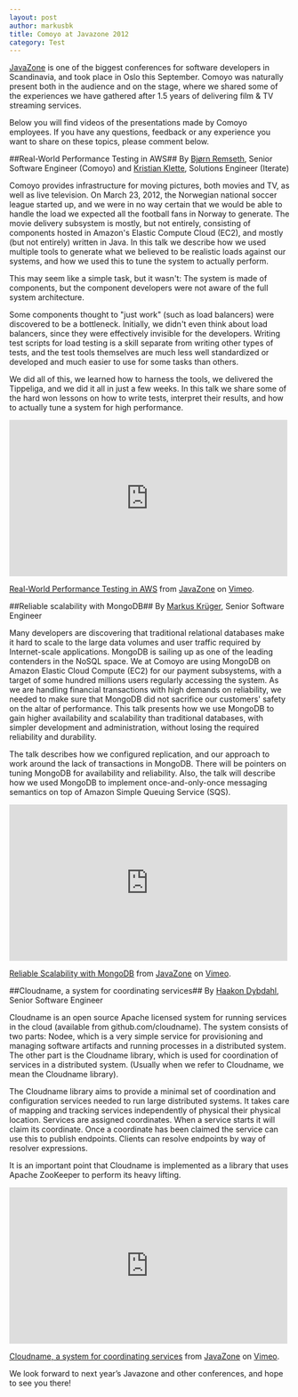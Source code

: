 ```yaml
---
layout: post
author: markusbk
title: Comoyo at Javazone 2012
category: Test
---
```

[JavaZone](http://jz12.java.no/) is one of the biggest conferences for software developers in Scandinavia, and took place in Oslo this September. Comoyo was naturally present both in the audience and on the stage, where we shared some of the experiences we have gathered after 1.5 years of delivering film & TV streaming services.

Below you will find videos of the presentations made by Comoyo employees. If you have any questions, feedback or any experience you want to share on these topics, please comment below. 

##Real-World Performance Testing in AWS##
By [Bjørn Remseth](https://github.com/la3lma), Senior Software Engineer (Comoyo) and [Kristian Klette](https://github.com/klette), Solutions Engineer (Iterate)

Comoyo provides infrastructure for moving pictures, both movies and TV, as well as live television. On March 23, 2012, the Norwegian national soccer league started up, and we were in no way certain that we would be able to handle the load we expected all the football fans in Norway to generate. The movie delivery subsystem is mostly, but not entirely, consisting of components hosted in Amazon's Elastic Compute Cloud (EC2), and mostly (but not entirely) written in Java. In this talk we describe how we used multiple tools to generate what we believed to be realistic loads against our systems, and how we used this to tune the system to actually perform.

This may seem like a simple task, but it wasn't: The system is made of components, but the component developers were not aware of the full system architecture.

Some components thought to "just work" (such as load balancers) were discovered to be a bottleneck. Initially, we didn't even think about load balancers, since they were effectively invisible for the developers. Writing test scripts for load testing is a skill separate from writing other types of tests, and the test tools themselves are much less well standardized or developed and much easier to use for some tasks than others.

We did all of this, we learned how to harness the tools, we delivered the Tippeliga, and we did it all in just a few weeks. In this talk we share some of the hard won lessons on how to write tests, interpret their results, and how to actually tune a system for high performance.

<iframe src="http://player.vimeo.com/video/49484335" width="500" height="281" frameborder="0">test</iframe> 

<p><a href="http://vimeo.com/49484335">Real-World Performance Testing in AWS</a> from <a href="http://vimeo.com/javazone">JavaZone</a> on <a href="http://vimeo.com">Vimeo</a>.</p>

##Reliable scalability with MongoDB##
By [Markus Krüger](https://github.com/markusbk), Senior Software Engineer

Many developers are discovering that traditional relational databases make it hard to scale to the large data volumes and user traffic required by Internet-scale applications. MongoDB is sailing up as one of the leading contenders in the NoSQL space. We at Comoyo are using MongoDB on Amazon Elastic Cloud Compute (EC2) for our payment subsystems, with a target of some hundred millions users regularly accessing the system. As we are handling financial transactions with high demands on reliability, we needed to make sure that MongoDB did not sacrifice our customers' safety on the altar of performance. This talk presents how we use MongoDB to gain higher availability and scalability than traditional databases, with simpler development and administration, without losing the required reliability and durability.

The talk describes how we configured replication, and our approach to work around the lack of transactions in MongoDB. There will be pointers on tuning MongoDB for availability and reliability. Also, the talk will describe how we used MongoDB to implement once-and-only-once messaging semantics on top of Amazon Simple Queuing Service (SQS).

<iframe src="http://player.vimeo.com/video/49368447" width="500" height="281" frameborder="0">test</iframe> 

<p><a href="http://vimeo.com/49368447">Reliable Scalability with MongoDB</a> from <a href="http://vimeo.com/javazone">JavaZone</a> on <a href="http://vimeo.com">Vimeo</a>.</p>

##Cloudname, a system for coordinating services##
By [Haakon Dybdahl](https://github.com/dybdahl), Senior Software Engineer

Cloudname is an open source Apache licensed system for running services in the cloud (available from github.com/cloudname). The system consists of two parts: Nodee, which is a very simple service for provisioning and managing software artifacts and running processes in a distributed system. The other part is the Cloudname library, which is used for coordination of services in a distributed system. (Usually when we refer to Cloudname, we mean the Cloudname library).

The Cloudname library aims to provide a minimal set of coordination and configuration services needed to run large distributed systems. It takes care of mapping and tracking services independently of physical their physical location. Services are assigned coordinates. When a service starts it will claim its coordinate. Once a coordinate has been claimed the service can use this to publish endpoints. Clients can resolve endpoints by way of resolver expressions.

It is an important point that Cloudname is implemented as a library that uses Apache ZooKeeper to perform its heavy lifting.

<iframe src="http://player.vimeo.com/video/49372218" width="500" height="281" frameborder="0">tekst</iframe> 

<p><a href="http://vimeo.com/49372218">Cloudname, a system for coordinating services</a> from <a href="http://vimeo.com/javazone">JavaZone</a> on <a href="http://vimeo.com">Vimeo</a>.</p>

We look forward to next year’s Javazone and other conferences, and hope to see you there! 

